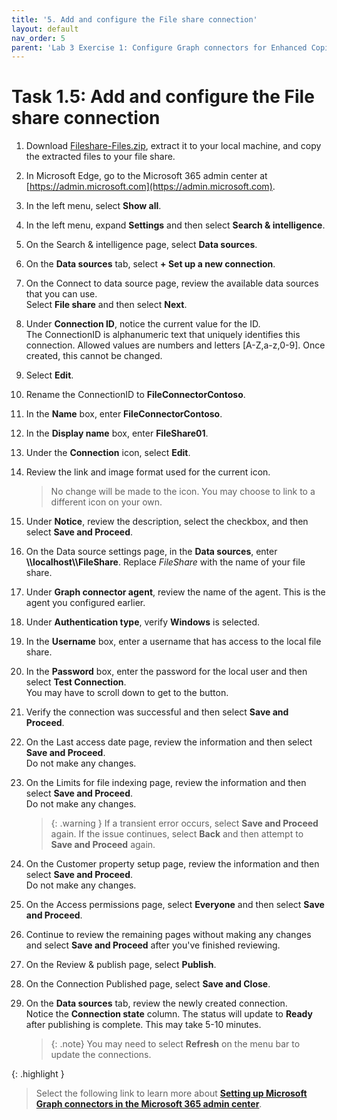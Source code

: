 ```yaml
---
title: '5. Add and configure the File share connection'
layout: default
nav_order: 5
parent: 'Lab 3 Exercise 1: Configure Graph connectors for Enhanced Copilot Experience'
---
```


# Task 1.5: Add and configure the File share connection

1. Download [Fileshare-Files.zip](https://github.com/microsoft/TechExcel-Elevate-your-Copilot-for-M365-technical-proficiency/blob/main/docs/resources/Fileshare-Files.zip), extract it to your local machine, and copy the extracted files to your file share.
   
1. In Microsoft Edge, go to the Microsoft 365 admin center at [https://admin.microsoft.com](https://admin.microsoft.com).

1. In the left menu, select **Show all**.

1. In the left menu, expand **Settings** and then select **Search & intelligence**.

1. On the Search & intelligence page, select **Data sources**.

1. On the **Data sources** tab, select **+ Set up a new connection**.

1. On the Connect to data source page, review the available data sources that you can use.  
    Select **File share** and then select **Next**.

1. Under **Connection ID**, notice the current value for the ID.  
    The ConnectionID is alphanumeric text that uniquely identifies this connection. Allowed values are numbers and letters [A-Z,a-z,0-9]. Once created, this cannot be changed.

1. Select **Edit**.

1. Rename the ConnectionID to **FileConnectorContoso**.

1. In the **Name** box, enter **FileConnectorContoso**.

1. In the **Display name** box, enter **FileShare01**.

1. Under the **Connection** icon, select **Edit**.

1. Review the link and image format used for the current icon.
   > No change will be made to the icon. You may choose to link to a different icon on your own.

1. Under **Notice**, review the description, select the checkbox, and then select **Save and Proceed**.

1. On the Data source settings page, in the **Data sources**, enter **\\\localhost\\\FileShare**. Replace *FileShare* with the name of your file share.

1. Under **Graph connector agent**, review the name of the agent. This is the agent you configured earlier.

1. Under **Authentication type**, verify **Windows** is selected.

1. In the **Username** box, enter a username that has access to the local file share.

1. In the **Password** box, enter the password for the local user and then select **Test Connection**.  
    You may have to scroll down to get to the button.

1. Verify the connection was successful and then select **Save and Proceed**.

1. On the Last access date page, review the information and then select **Save and Proceed**.  
    Do not make any changes.

1. On the Limits for file indexing page, review the information and then select **Save and Proceed**.  
    Do not make any changes.

   > {: .warning }
   > If a transient error occurs, select **Save and Proceed** again. If the issue continues, select **Back** and then attempt to **Save and Proceed** again.

1. On the Customer property setup page, review the information and then select **Save and Proceed**.  
    Do not make any changes.

1. On the Access permissions page, select **Everyone** and then select **Save and Proceed**.

1. Continue to review the remaining pages without making any changes and select **Save and Proceed** after you've finished reviewing.

1. On the Review & publish page, select **Publish**.

1. On the Connection Published page, select **Save and Close**.

1. On the **Data sources** tab, review the newly created connection.  
    Notice the **Connection state** column. The status will update to **Ready** after publishing is complete. This may take 5-10 minutes.
    > {: .note}
    > You may need to select **Refresh** on the menu bar to update the connections.
    
{: .highlight }
> Select the following link to learn more about [**Setting up Microsoft Graph connectors in the Microsoft 365 admin center**](https://learn.microsoft.com/en-us/microsoftsearch/configure-connector).
